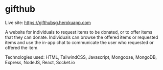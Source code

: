 # gifthub

Live site: https://gifthubsg.herokuapp.com

A website for individuals to request items to be donated, or to offer items that they can donate. Individuals can browse the offered items or requested items and use the in-app chat to communicate the user who requested or offered the item.

Technologies used: HTML, TailwindCSS, Javascript, Mongoose, MongoDB, Express, NodeJS, React, Socket.io
